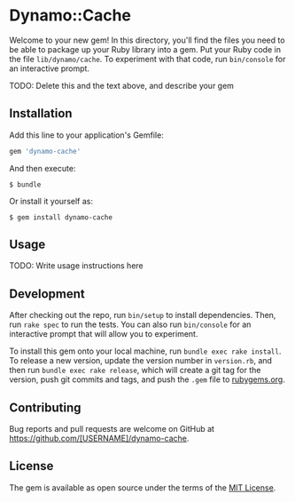 # Dynamo::Cache

Welcome to your new gem! In this directory, you'll find the files you need to be able to package up your Ruby library into a gem. Put your Ruby code in the file `lib/dynamo/cache`. To experiment with that code, run `bin/console` for an interactive prompt.

TODO: Delete this and the text above, and describe your gem

## Installation

Add this line to your application's Gemfile:

```ruby
gem 'dynamo-cache'
```

And then execute:

    $ bundle

Or install it yourself as:

    $ gem install dynamo-cache

## Usage

TODO: Write usage instructions here

## Development

After checking out the repo, run `bin/setup` to install dependencies. Then, run `rake spec` to run the tests. You can also run `bin/console` for an interactive prompt that will allow you to experiment.

To install this gem onto your local machine, run `bundle exec rake install`. To release a new version, update the version number in `version.rb`, and then run `bundle exec rake release`, which will create a git tag for the version, push git commits and tags, and push the `.gem` file to [rubygems.org](https://rubygems.org).

## Contributing

Bug reports and pull requests are welcome on GitHub at https://github.com/[USERNAME]/dynamo-cache.

## License

The gem is available as open source under the terms of the [MIT License](https://opensource.org/licenses/MIT).
